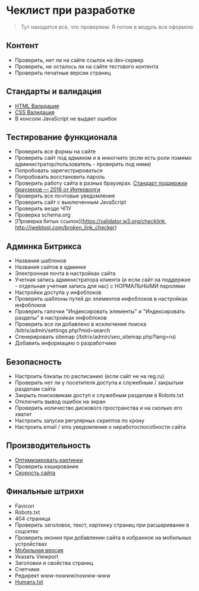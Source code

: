 # Чеклист при разработке

> Тут находится все, что проверяем. Я потом в модуль все оформлю

## Контент
- Проверить, нет ли на сайте ссылок на dev‐сервер
- Проверить, не осталось ли на сайте тестового контента
- Проверить печатные версии страниц

## Стандарты и валидация
- [HTML Валидация](https://validator.w3.org/)
- [CSS Валидация](http://jigsaw.w3.org/css-validator/)
- В консоли JavaScript не выдает ошибок

## Тестирование функционала
- Проверить все формы на сайте
- Проверить сайт под админом и в инкогнито (если есть роли помимо администратор/пользователь - проверить под ними)
- Попробовать зарегистрироваться
- Попробовать восстановить пароль
- Проверить работу сайта в разных браузерах. [Стандарт поддержки браузеров — 2016 от Интерволги](http://www.intervolga.ru/blog/likbez/standart-podderzhki-brauzerov-2016/)
- Проверить все почтовые уведомления
- Проверить сайт с выключенным JavaScript
- Проверить везде ЧПУ
- Проверка schema.org
- [Проверка битых ссылок](https://validator.w3.org/checklink, http://iwebtool.com/broken_link_checker)

## Админка Битрикса
- Названия шаблонов
- Названия сайтов в админке
- Электронная почта в настройках сайта
- Учетная запись администратора клиента (и если сайт на поддержке - отдельная учетная запись для нас) с НОРМАЛЬНЫМИ паролями
- Настройки доступа у инфоблоков
- Проверить шаблоны путей до элементов инфоблоков в настройках инфоблоков
- Проверить галочки "Индексировать элементы" и "Индексировать разделы" в настройках инфоблоков
- Проверить все ли добавлено в исключения поиска /bitrix/admin/settings.php?mid=search
- Сгенерировать sitemap (/bitrix/admin/seo_sitemap.php?lang=ru)
- Добавить информацию о разработчике

## Безопасность
- Настроить бэкапы по расписанию (если сайт не на reg.ru)
- Проверить нет ли у посетителя доступа к служебным / закрытым разделам сайта
- Закрыть поисковикам доступ к служебным разделам в Robots.txt
- Отключить вывод ошибок на экран
- Проверить количество дискового пространства и на сколько его хватит
- Настроить запуски регулярных скриптов по крону
- Настроить email / sms уведомления о неработоспособности сайта


## Производительность
- [Оптимизировать картинки](https://compressor.io/)
- Проверить кэширование
- [Скорость сайта](https://developers.google.com/speed/pagespeed/)


## Финальные штрихи
- Favicon
- Robots.txt
- 404 страница
- Проверить заголовок, текст, картинку страниц при расшаривании в соцсетях
- Проверить иконки при добавлении сайта в избранное на мобильных устройствах
- [Мобильная версия](https://validator.w3.org/mobile/)
- Указать Viewport
- Заголовки и свойства страниц
- Счетчики
- Редирект www-nowww/nowww-www
- [Humans.txt](http://humanstxt.org/)
